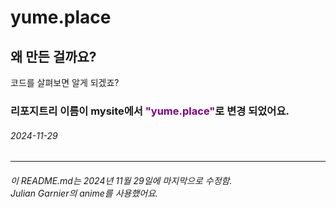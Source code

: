 # yume.place
<h2>왜 만든 걸까요?</h2>
<p>코드를 살펴보면 알게 되겠죠?</p>
<div>
    <h3>리포지트리 이름이 mysite에서 <span style="color: purple;">"yume.place"</span>로 변경 되었어요.</h3>
    <h6>2024-11-29</h6>
</div>
<hr>
<h6>이 README.md는 2024년 11월 29일에 마지막으로 수정함.<br/>Julian Garnier의 <span href="https://github.com/juliangarnier/anime/">anime</span>를 사용했어요.</h6>

